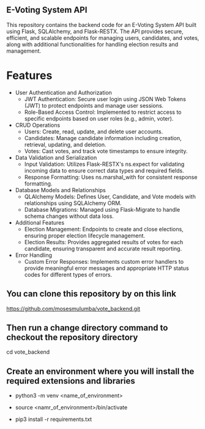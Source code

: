 ## E-Voting System API
This repository contains the backend code for an E-Voting System API built using Flask, SQLAlchemy, and Flask-RESTX. The API provides secure, efficient, and scalable endpoints for managing users, candidates, and votes, along with additional functionalities for handling election results and management.

# Features
* User Authentication and Authorization
    * JWT Authentication: Secure user login using JSON Web Tokens (JWT) to protect endpoints and manage user sessions.
    * Role-Based Access Control: Implemented to restrict access to specific endpoints based on user roles (e.g., admin, voter).
* CRUD Operations
    *  Users: Create, read, update, and delete user accounts.
    * Candidates: Manage candidate information including creation, retrieval, updating, and deletion.
    * Votes: Cast votes, and track vote timestamps to ensure integrity.
* Data Validation and Serialization
    * Input Validation: Utilizes Flask-RESTX's ns.expect for validating incoming data to ensure correct data types and required fields.
    * Response Formatting: Uses ns.marshal_with for consistent response formatting.
* Database Models and Relationships
    * QLAlchemy Models: Defines User, Candidate, and Vote models with relationships using SQLAlchemy ORM.
    * Database Migrations: Managed using Flask-Migrate to handle schema changes without data loss.
* Additional Features
    * Election Management: Endpoints to create and close elections, ensuring proper election lifecycle management.
    * Election Results: Provides aggregated results of votes for each candidate, ensuring transparent and accurate result reporting.
* Error Handling
    * Custom Error Responses: Implements custom error handlers to provide meaningful error messages and appropriate HTTP status codes for different types of errors.

## You can clone this repository by on this link
https://github.com/mosesmulumba/vote_backend.git

## Then run a change directory command to checkout the repository directory
cd vote_backend

## Create an environment where you will install the required extensions and libraries
  *  python3 -m venv <name_of_environment>

   * source <namr_of_environment>/bin/activate

   * pip3 install -r requirements.txt
